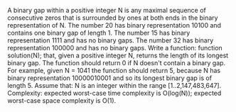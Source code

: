 A binary gap within a positive integer N is any maximal sequence of consecutive zeros that is surrounded by ones at both ends in the binary representation of N.
The number 20 has binary representation 10100 and contains one binary gap of length 1.
The number 15 has binary representation 1111 and has no binary gaps.
The number 32 has binary representation 100000 and has no binary gaps.
Write a function:
function solution(N);
that, given a positive integer N, returns the length of its longest binary gap. The function should return 0 if N doesn't contain a binary gap.
For example, given N = 1041 the function should return 5, because N has binary representation 10000010001 and so its longest binary gap is of length 5.
Assume that:
N is an integer within the range [1..2,147,483,647].
Complexity:
expected worst-case time complexity is O(log(N));
expected worst-case space complexity is O(1).